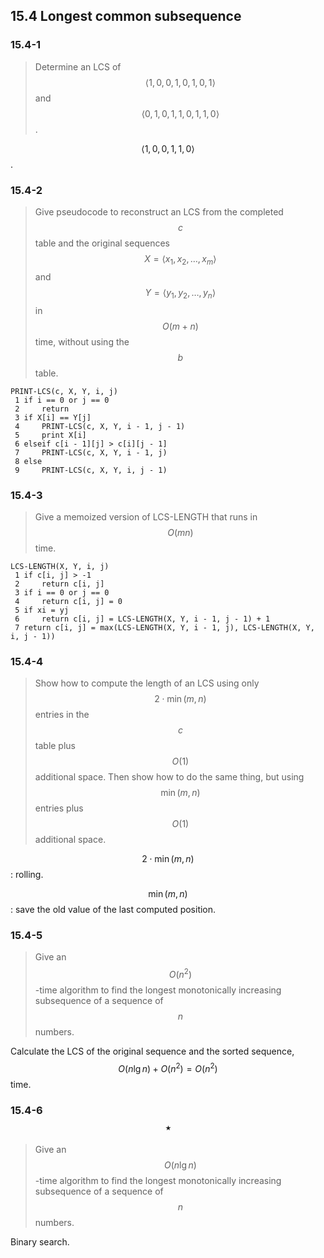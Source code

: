 ## 15.4 Longest common subsequence

### 15.4-1

> Determine an LCS of $$\langle 1, 0, 0, 1, 0, 1, 0, 1\rangle$$ and $$\langle 0, 1, 0, 1, 1, 0, 1, 1, 0\rangle$$.

$$\langle 1, 0, 0, 1, 1, 0 \rangle$$.

### 15.4-2

> Give pseudocode to reconstruct an LCS from the completed $$c$$ table and the original sequences $$X = \langle x_1, x_2, \dots, x_m \rangle$$ and $$Y = \langle y_1, y_2, \dots, y_n\rangle$$ in $$O(m + n)$$ time, without using the $$b$$ table.

```
PRINT-LCS(c, X, Y, i, j)
 1 if i == 0 or j == 0
 2     return
 3 if X[i] == Y[j]
 4     PRINT-LCS(c, X, Y, i - 1, j - 1)
 5     print X[i]
 6 elseif c[i - 1][j] > c[i][j - 1]
 7     PRINT-LCS(c, X, Y, i - 1, j)
 8 else
 9     PRINT-LCS(c, X, Y, i, j - 1)
```

### 15.4-3

> Give a memoized version of LCS-LENGTH that runs in $$O(mn)$$ time.

```
LCS-LENGTH(X, Y, i, j)
 1 if c[i, j] > -1
 2     return c[i, j]
 3 if i == 0 or j == 0
 4     return c[i, j] = 0
 5 if xi = yj
 6     return c[i, j] = LCS-LENGTH(X, Y, i - 1, j - 1) + 1
 7 return c[i, j] = max(LCS-LENGTH(X, Y, i - 1, j), LCS-LENGTH(X, Y, i, j - 1))
```

### 15.4-4

> Show how to compute the length of an LCS using only $$2 \cdot \min(m, n)$$ entries in the $$c$$ table plus $$O(1)$$ additional space. Then show how to do the same thing, but using $$\min(m, n)$$ entries plus $$O(1)$$ additional space.

$$2 \cdot \min(m, n)$$: rolling.

$$\min(m, n)$$: save the old value of the last computed position.

### 15.4-5

> Give an $$O(n^2)$$-time algorithm to find the longest monotonically increasing subsequence of a sequence of $$n$$ numbers.

Calculate the LCS of the original sequence and the sorted sequence, $$O(n \lg n) + O(n^2)=O(n^2)$$ time.

### 15.4-6 $$\star$$

> Give an $$O(n \lg n)$$-time algorithm to find the longest monotonically increasing subsequence of a sequence of $$n$$ numbers.

Binary search.

